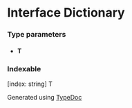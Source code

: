 # Interface Dictionary<T>


### Type parameters

* #### T

### Indexable
[index: string] T




Generated using [TypeDoc](http://typedoc.io)
